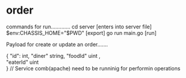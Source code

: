 # order
commands for run............. 
cd server                              [enters into server file]
$env:CHASSIS_HOME="$PWD"               [export]
go run main.go                         [run]


Payload for create or update an order.......

{
    "id":          int,
    "diner"   string, 
	"foodId"  uint ,  
	"eaterId" uint   
}
// Service comb(apache) need to be runninig for performin operations